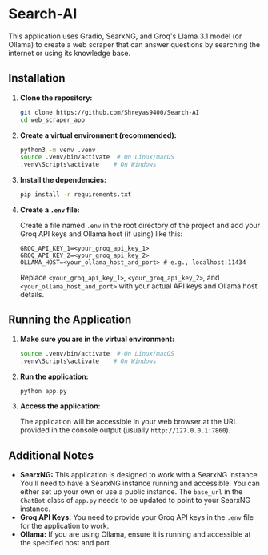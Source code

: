 # Search-AI

This application uses Gradio, SearxNG, and Groq's Llama 3.1 model (or Ollama) to create a web scraper that can answer questions by searching the internet or using its knowledge base.

## Installation

1. **Clone the repository:**

    ```bash
    git clone https://github.com/Shreyas9400/Search-AI
    cd web_scraper_app
    ```

2. **Create a virtual environment (recommended):**

    ```bash
    python3 -m venv .venv
    source .venv/bin/activate  # On Linux/macOS
    .venv\Scripts\activate    # On Windows
    ```

3. **Install the dependencies:**

    ```bash
    pip install -r requirements.txt
    ```

4. **Create a `.env` file:**

    Create a file named `.env` in the root directory of the project and add your Groq API keys and Ollama host (if using) like this:

    ```
    GROQ_API_KEY_1=<your_groq_api_key_1>
    GROQ_API_KEY_2=<your_groq_api_key_2>
    OLLAMA_HOST=<your_ollama_host_and_port> # e.g., localhost:11434
    ```

    Replace `<your_groq_api_key_1>`, `<your_groq_api_key_2>`, and `<your_ollama_host_and_port>` with your actual API keys and Ollama host details.

## Running the Application

1. **Make sure you are in the virtual environment:**

    ```bash
    source .venv/bin/activate  # On Linux/macOS
    .venv\Scripts\activate    # On Windows
    ```

2. **Run the application:**

    ```bash
    python app.py
    ```

3. **Access the application:**

    The application will be accessible in your web browser at the URL provided in the console output (usually `http://127.0.0.1:7860`).

## Additional Notes

*   **SearxNG:** This application is designed to work with a SearxNG instance. You'll need to have a SearxNG instance running and accessible. You can either set up your own or use a public instance. The `base_url` in the `ChatBot` class of `app.py` needs to be updated to point to your SearxNG instance.
*   **Groq API Keys:** You need to provide your Groq API keys in the `.env` file for the application to work.
*   **Ollama:** If you are using Ollama, ensure it is running and accessible at the specified host and port.
